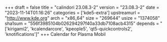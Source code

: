 +++
draft = false
title = "calindori 23.08.3-2"
version = "23.08.3-2"
date = "2023-11-14T01:16:26"
categories = ['kde5-extra']
upstreamurl = "http://www.kde.org"
arch = "x86_64"
size = "269644"
usize = "1374058"
sha1sum = "556f3985104b026294297f40a33db7108acb4315"
depends = "['kirigami2', 'kcalendarcore', 'kpeople5', 'qt5-quickcontrols2', 'knotifications']"
+++
Calendar for Plasma Mobil